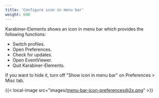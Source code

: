 ```yaml
---
title: 'Configure icon in menu bar'
weight: 600
---
```


Karabiner-Elements shows an icon in menu bar which provides the following functions:

-   Switch profiles.
-   Open Preferences.
-   Check for updates.
-   Open EventViewer.
-   Quit Karabiner-Elements.

If you want to hide it, turn off "Show icon in menu bar" on Preferences > Misc tab.

{{< local-image src="images/menu-bar-icon-preferences@2x.png" >}}
